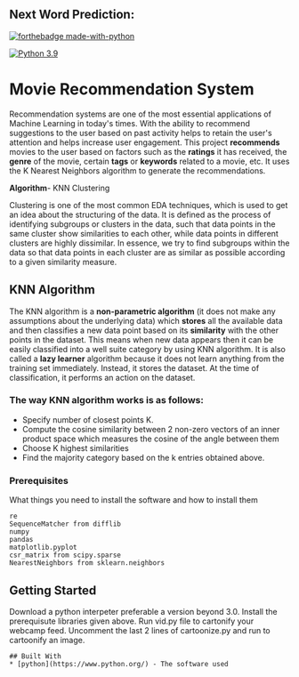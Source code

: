 
## Next Word Prediction:


[![forthebadge made-with-python](http://ForTheBadge.com/images/badges/made-with-python.svg)](https://www.python.org/)

[![Python 3.9](https://img.shields.io/badge/python-3.6-green.svg)](https://www.python.org/downloads/release/python-390/) 
# Movie Recommendation System
Recommendation systems are one of the most essential applications of Machine Learning in today's times. With the ability to recommend suggestions to the user based on past activity helps to retain the user's attention and helps increase user engagement. This project **recommends** movies to the user based on factors such as the **ratings** it has received, the **genre** of the movie, certain **tags** or **keywords** related to a movie, etc. It uses the K Nearest Neighbors algorithm to generate the recommendations.  


**Algorithm**- KNN Clustering

Clustering is one of the most common EDA techniques, which is used to get an idea about the structuring of the data. It is defined as the process of identifying subgroups or clusters in the data, such that data points in the same cluster show similarities to each other, while data points in different clusters are highly dissimilar. In essence, we try to find subgroups within the data so that data points in each cluster are as similar as possible according to a given similarity measure.


## KNN Algorithm
The KNN algorithm is a **non-parametric algorithm** (it does not make any assumptions about the underlying data) which **stores** all the available data and then classifies a new data point based on its **similarity** with the other points in the dataset. This means when new data appears then it can be easily classified into a well suite category by using KNN algorithm.
It is also called a **lazy learner** algorithm because it does not learn anything from the training set immediately. Instead, it stores the dataset. At the time of classification, it performs an action on the dataset.


### The way KNN algorithm works is as follows:
* Specify number of closest points K.
* Compute the cosine similarity between 2 non-zero vectors of an inner product space which measures the cosine of the angle between them
* Choose K highest similarities
* Find the majority category based on the k entries obtained above. 


### Prerequisites

What things you need to install the software and how to install them

```
re
SequenceMatcher from difflib
numpy
pandas
matplotlib.pyplot
csr_matrix from scipy.sparse
NearestNeighbors from sklearn.neighbors
```

## Getting Started
Download a python interpeter preferable a version beyond 3.0. Install the prerequisute libraries given above. Run vid.py file to cartonify your webcamp feed. Uncomment the last 2 lines of cartoonize.py and run to cartoonify an image.

```
## Built With
* [python](https://www.python.org/) - The software used